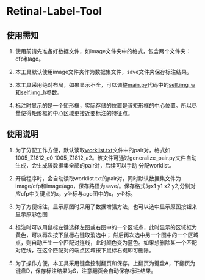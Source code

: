 # Retinal-Label-Tool

## 使用需知

1. 使用前请先准备好数据文件，如image文件夹中的格式，包含两个文件夹：cfp和ago。

2. 本工具默认使用image文件夹作为数据集文件，save文件夹保存标注结果。

3. 本工具采用绝对布局，如果显示不全，可以调整[main.py](https://github.com/QzAnsel/Retinal-Label-Tool/blob/master/main.py)代码中的[self.img_w](https://github.com/QzAnsel/Retinal-Label-Tool/blob/master/main.py#L30)和[self.img_h](https://github.com/QzAnsel/Retinal-Label-Tool/blob/185ba2b16af30cf5062989cb9b085d8c78221080/main.py#L31)参数。

4. 标注时显示的是一个矩形框，实际存储的位置是该矩形框的中心位置。所以尽量使得矩形框的中心区域更接近要标注的特征点。

## 使用说明

1. 为了分配工作方便，默认读取[worklist.txt](https://github.com/QzAnsel/Retinal-Label-Tool/blob/master/worklist.txt)文件中的pair对，格式如1005_Z1812_c0 1005_Z1812_a2。该文件可通过generalize_pair.py文件自动生成，会生成该数据集全部的pair对，后续可以手动
分配worklist。

2. 开启程序时，会自动读取worklist.txt的pair对，同时默认数据集文件为image/cfp和image/ago，保存路径为save/。保存格式为x1 y1 x2 y2,分别对应cfp中关键点的x，y坐标与ago图中的x，y坐标。

3. 为了方便标注，显示原图时采用了数据增强方法，也可以选中显示原图按钮来显示原彩色图

4. 标注时可以用鼠标左键选择左图或右图中的一个区域点，此时显示的区域框为黄色，可以再次按下鼠标右键取消选中；
然后再次选中另一个图中的一个区域点，则自动产生一个匹配对连线，此时颜色变为蓝色。如果想删除某一个匹配对连线，在这个匹配对的端点区域按下鼠标右键即可删除。

5. 为了操作方便，本工具采用键盘控制翻页和保存。上翻页为键盘A，下翻页为键盘D，保存标注结果为S，注意翻页会自动保存标注结果。
